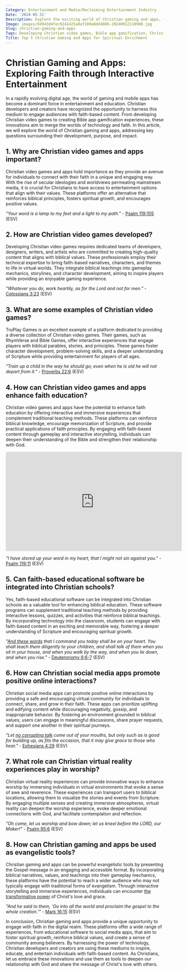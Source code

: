 ```yaml
---
Category: Entertainment and Media/Reclaiming Entertainment Industry
Date: '2024-05-31'
Description: Explore the exciting world of Christian gaming and apps, from developing faith-based video games to creating immersive virtual reality experiences. Discover how technology is transforming spiritual engagement and education.
Image: images/84943d4fec9241425a8af289a8dd4806-20240912110900.jpg
Slug: christian-gaming-and-apps
Tags: Developing Christian video games, Bible app gamification, Christian virtual reality experiences, Faith-based educational software, Christian social media app development
Title: Top 5 Christian Gaming and Apps for Spiritual Enrichment
---
```


# Christian Gaming and Apps: Exploring Faith through Interactive Entertainment

In a rapidly evolving digital age, the world of gaming and mobile apps has become a dominant force in entertainment and education. Christian developers and creators have recognized the opportunity to harness this medium to engage audiences with faith-based content. From developing Christian video games to creating Bible app gamification experiences, these innovations aim to merge the worlds of technology and faith. In this article, we will explore the world of Christian gaming and apps, addressing key questions surrounding their development, purpose, and impact.

## 1. Why are Christian video games and apps important?

Christian video games and apps hold importance as they provide an avenue for individuals to connect with their faith in a unique and engaging way. With the rise of secular ideologies and worldviews permeating mainstream media, it is crucial for Christians to have access to entertainment options that align with their values. These platforms offer an alternative that reinforces biblical principles, fosters spiritual growth, and encourages positive values.

*"Your word is a lamp to my feet and a light to my path."* - [Psalm 119:105](https://www.bibleref.com/Psalm/119/Psalm-119-105.html) (ESV)

## 2. How are Christian video games developed?

Developing Christian video games requires dedicated teams of developers, designers, writers, and artists who are committed to creating high-quality content that aligns with biblical values. These professionals employ their technical expertise to bring faith-based narratives, characters, and themes to life in virtual worlds. They integrate biblical teachings into gameplay mechanics, storylines, and character development, aiming to inspire players while providing an enjoyable gaming experience.

*"Whatever you do, work heartily, as for the Lord and not for men."* - [Colossians 3:23](https://www.bibleref.com/Colossians/3/Colossians-3-23.html) (ESV)

## 3. What are some examples of Christian video games?

TruPlay Games is an excellent example of a platform dedicated to providing a diverse collection of Christian video games. Their games, such as RhymVerse and Bible Games, offer interactive experiences that engage players with biblical parables, stories, and principles. These games foster character development, problem-solving skills, and a deeper understanding of Scripture while providing entertainment for players of all ages.

*"Train up a child in the way he should go; even when he is old he will not depart from it."* - [Proverbs 22:6](https://www.bibleref.com/Proverbs/22/Proverbs-22-6.html) (ESV)

## 4. How can Christian video games and apps enhance faith education?

Christian video games and apps have the potential to enhance faith education by offering interactive and immersive experiences that complement traditional teaching methods. These platforms can reinforce biblical knowledge, encourage memorization of Scripture, and provide practical applications of faith principles. By engaging with faith-based content through gameplay and interactive storytelling, individuals can deepen their understanding of the Bible and strengthen their relationship with God.


<iframe width="560" height="315" src="https://www.youtube.com/embed/iY8UdX9pRqQ" frameborder="0" allow="autoplay; encrypted-media" allowfullscreen></iframe>


*"I have stored up your word in my heart, that I might not sin against you."* - [Psalm 119:11](https://www.bibleref.com/Psalm/119/Psalm-119-11.html) (ESV)

## 5. Can faith-based educational software be integrated into Christian schools?

Yes, faith-based educational software can be integrated into Christian schools as a valuable tool for enhancing biblical education. These software programs can supplement traditional teaching methods by providing interactive lessons, quizzes, and activities that reinforce biblical teachings. By incorporating technology into the classroom, students can engage with faith-based content in an exciting and memorable way, fostering a deeper understanding of Scripture and encouraging spiritual growth.

*"[And these words](/spiritual-formation) that I command you today shall be on your heart. You shall teach them diligently to your children, and shall talk of them when you sit in your house, and when you walk by the way, and when you lie down, and when you rise."* - [Deuteronomy 6:6-7](https://www.bibleref.com/Deuteronomy/6/Deuteronomy-6-6.html) (ESV)

## 6. How can Christian social media apps promote positive online interactions?

Christian social media apps can promote positive online interactions by providing a safe and encouraging virtual community for individuals to connect, share, and grow in their faith. These apps can prioritize uplifting and edifying content while discouraging negativity, gossip, and inappropriate behavior. By fostering an environment grounded in biblical values, users can engage in meaningful discussions, share prayer requests, and support one another in their spiritual journeys.

*"Let [no corrupting talk](/promoting-christian-alternatives) come out of your mouths, but only such as is good for building up, as fits the occasion, that it may give grace to those who hear."* - [Ephesians 4:29](https://www.bibleref.com/Ephesians/4/Ephesians-4-29.html) (ESV)

## 7. What role can Christian virtual reality experiences play in worship?

Christian virtual reality experiences can provide innovative ways to enhance worship by immersing individuals in virtual environments that evoke a sense of awe and reverence. These experiences can transport users to biblical locations, allowing them to visualize the stories and events from Scripture. By engaging multiple senses and creating immersive atmospheres, virtual reality can deepen the worship experience, evoke deeper emotional connections with God, and facilitate contemplation and reflection.

*"Oh come, let us worship and bow down; let us kneel before the LORD, our Maker!"* - [Psalm 95:6](https://www.bibleref.com/Psalm/95/Psalm-95-6.html) (ESV)

## 8. How can Christian gaming and apps be used as evangelistic tools?

Christian gaming and apps can be powerful evangelistic tools by presenting the Gospel message in an engaging and accessible format. By incorporating biblical narratives, values, and teachings into their gameplay mechanics, these platforms have the potential to reach a wider audience who may not typically engage with traditional forms of evangelism. Through interactive storytelling and immersive experiences, individuals can encounter [the transformative power](/critiquing-racial-ideologies) of Christ's love and grace.

*"And he said to them, 'Go into all the world and proclaim the gospel to the whole creation.'"* - [Mark 16:15](https://www.bibleref.com/Mark/16/Mark-16-15.html) (ESV)

In conclusion, Christian gaming and apps provide a unique opportunity to engage with faith in the digital realm. These platforms offer a wide range of experiences, from educational software to social media apps, that aim to foster spiritual growth, reinforce biblical values, and create a sense of community among believers. By harnessing the power of technology, Christian developers and creators are using these mediums to inspire, educate, and entertain individuals with faith-based content. As Christians, let us embrace these innovations and use them as tools to deepen our relationship with God and share the message of Christ's love with others.